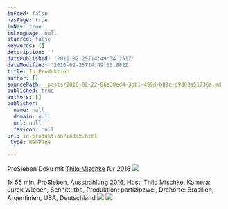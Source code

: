 ```yaml
---
inFeed: false
hasPage: true
inNav: true
inLanguage: null
starred: false
keywords: []
description: ''
datePublished: '2016-02-25T14:49:34.251Z'
dateModified: '2016-02-25T14:49:33.882Z'
title: In Produktion
author: []
sourcePath: _posts/2016-02-22-06e30ed4-3bb1-459d-b82c-d9d03a51736a.md
published: true
authors: []
publisher:
  name: null
  domain: null
  url: null
  favicon: null
url: in-produktion/index.html
_type: WebPage

---
```

ProSieben Doku mit [Thilo Mischke][0] für 2016
![](https://the-grid-user-content.s3-us-west-2.amazonaws.com/a5311fcd-4381-418b-92dc-9f597b63c545.JPG)

1x 55 min, ProSieben, Ausstrahlung 2016, Host: Thilo Mischke, Kamera: Jurek Wieben, Schnitt: tba, Produktion: partizipzwei, Drehorte: Brasilien, Argentinien, USA, Deutschland
![](https://the-grid-user-content.s3-us-west-2.amazonaws.com/7a40318c-4f07-49f1-addc-7b53afcef515.JPG)
![](https://the-grid-user-content.s3-us-west-2.amazonaws.com/8c5bada8-3281-404b-97ca-c80c25fdbc55.JPG)

[0]: https://www.facebook.com/mischke.thilo/